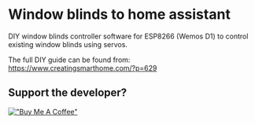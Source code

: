 # Window blinds to home assistant
DIY window blinds controller software for ESP8266 (Wemos D1) to control existing window blinds using servos.

The full DIY guide can be found from: https://www.creatingsmarthome.com/?p=629

## Support the developer?
[!["Buy Me A Coffee"](https://www.buymeacoffee.com/assets/img/custom_images/orange_img.png)](https://www.buymeacoffee.com/tokorhon)

